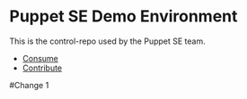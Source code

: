 Puppet SE Demo Environment
==========================

This is the control-repo used by the Puppet SE team.

* [Consume](docs/consume.md)
* [Contribute](docs/contribute.md)

#Change 1

